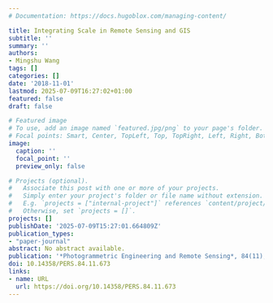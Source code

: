 ```yaml
---
# Documentation: https://docs.hugoblox.com/managing-content/

title: Integrating Scale in Remote Sensing and GIS
subtitle: ''
summary: ''
authors:
- Mingshu Wang
tags: []
categories: []
date: '2018-11-01'
lastmod: 2025-07-09T16:27:02+01:00
featured: false
draft: false

# Featured image
# To use, add an image named `featured.jpg/png` to your page's folder.
# Focal points: Smart, Center, TopLeft, Top, TopRight, Left, Right, BottomLeft, Bottom, BottomRight.
image:
  caption: ''
  focal_point: ''
  preview_only: false

# Projects (optional).
#   Associate this post with one or more of your projects.
#   Simply enter your project's folder or file name without extension.
#   E.g. `projects = ["internal-project"]` references `content/project/deep-learning/index.md`.
#   Otherwise, set `projects = []`.
projects: []
publishDate: '2025-07-09T15:27:01.664809Z'
publication_types:
- "paper-journal"
abstract: No abstract available.
publication: '*Photogrammetric Engineering and Remote Sensing*, 84(11), 673. https://doi.org/10.14358/PERS.84.11.673'
doi: 10.14358/PERS.84.11.673
links:
- name: URL
  url: https://doi.org/10.14358/PERS.84.11.673
---
```

